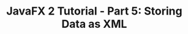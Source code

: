 ---
layout: redirect
title: "JavaFX 2 Tutorial - Part 5: Storing Data as XML"
slug: javafx-2-tutorial-part5
redirect: /library/javafx-2-tutorial/part5/
published: true
---